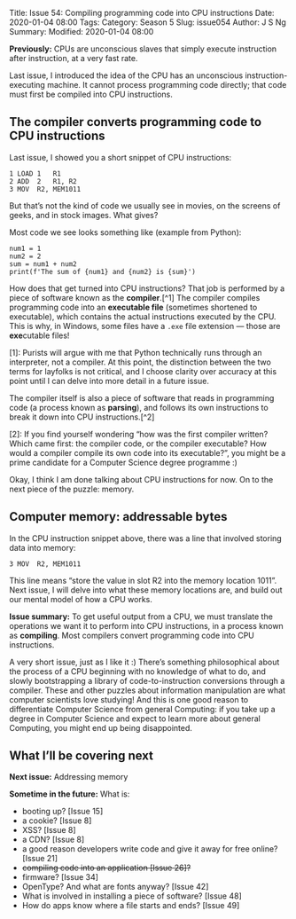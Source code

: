 Title: Issue 54: Compiling programming code into CPU instructions
Date: 2020-01-04 08:00
Tags: 
Category: Season 5
Slug: issue054
Author: J S Ng
Summary: 
Modified: 2020-01-04 08:00

**Previously:** CPUs are unconscious slaves that simply execute instruction after instruction, at a very fast rate.

Last issue, I introduced the idea of the CPU has an unconscious instruction-executing machine. It cannot process programming code directly; that code must first be compiled into CPU instructions.

## The compiler converts programming code to CPU instructions

Last issue, I showed you a short snippet of CPU instructions:

```
1 LOAD 1   R1
2 ADD  2   R1, R2
3 MOV  R2, MEM1011
```

But that’s not the kind of code we usually see in movies, on the screens of geeks, and in stock images. What gives?

Most code we see looks something like (example from Python):

```
num1 = 1
num2 = 2
sum = num1 + num2
print(f'The sum of {num1} and {num2} is {sum}')
```

How does that get turned into CPU instructions? That job is performed by a piece of software known as the **compiler**.[^1] The compiler compiles programming code into an **executable file** (sometimes shortened to executable), which contains the actual instructions executed by the CPU. This is why, in Windows, some files have a `.exe` file extension — those are **exe**cutable files!

[1]: Purists will argue with me that Python technically runs through an interpreter, not a compiler. At this point, the distinction between the two terms for layfolks is not critical, and I choose clarity over accuracy at this point until I can delve into more detail in a future issue.

The compiler itself is also a piece of software that reads in programming code (a process known as **parsing**), and follows its own instructions to break it down into CPU instructions.[^2]

[2]: If you find yourself wondering “how was the first compiler written? Which came first: the compiler code, or the compiler executable? How would a compiler compile its own code into its executable?”, you might be a prime candidate for a Computer Science degree programme :)

Okay, I think I am done talking about CPU instructions for now. On to the next piece of the puzzle: memory.

## Computer memory: addressable bytes

In the CPU instruction snippet above, there was a line that involved storing data into memory:

```
3 MOV  R2, MEM1011
```

This line means “store the value in slot R2 into the memory location 1011”. Next issue, I will delve into what these memory locations are, and build out our mental model of how a CPU works.

**Issue summary:** To get useful output from a CPU, we must translate the operations we want it to perform into CPU instructions, in a process known as **compiling**. Most compilers convert programming code into CPU instructions.

A very short issue, just as I like it :) There’s something philosophical about the process of a CPU beginning with no knowledge of what to do, and slowly bootstrapping a library of code-to-instruction conversions through a compiler. These and other puzzles about information manipulation are what computer scientists love studying! And this is one good reason to differentiate Computer Science from general Computing: if you take up a degree in Computer Science and expect to learn more about general Computing, you might end up being disappointed.

## What I’ll be covering next

**Next issue:** Addressing memory

**Sometime in the future:** What is:

- booting up? [Issue 15]
- a cookie? [Issue 8]
- XSS? [Issue 8]
- a CDN? [Issue 8]
- a good reason developers write code and give it away for free online? [Issue 21]
- ~~compiling code into an application [Issue 26]?~~
- firmware? [Issue 34]
- OpenType? And what are fonts anyway? [Issue 42]
- What is involved in installing a piece of software? [Issue 48]
- How do apps know where a file starts and ends? [Issue 49]
